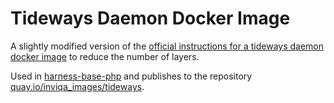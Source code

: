 # Tideways Daemon Docker Image

A slightly modified version of the [official instructions for a tideways daemon docker image] to reduce the number of
layers.

Used in [harness-base-php] and publishes to the repository [quay.io/inviqa_images/tideways].

[official instructions for a tideways daemon docker image]: https://support.tideways.com/documentation/setup/installation/docker-with-compose.html#tideways-daemon-dockerized
[harness-base-php]: https://github.com/inviqa/harness-base-php
[quay.io/inviqa_images/tideways]: https://quay.io/repository/inviqa_images/tideways?tab=info
